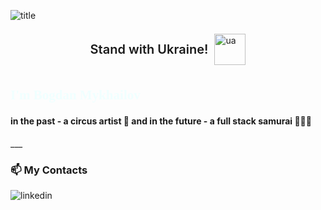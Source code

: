![title](https://user-images.githubusercontent.com/91826635/180649592-3e51bda8-2e20-46c1-817b-acff6a4e633b.png)

<div style="display:flex; align-items: center; justify-content: center;">
 <p style="font-size: 20px; margin-right: 10px; font-weight: 600;">Stand with Ukraine!</p>
 <img style="width: 50px;" src="https://user-images.githubusercontent.com/91826635/180649625-38e5e5a3-cb71-4d9d-a0d9-42b9a83febc6.png" alt="ua">
</div>


<h2 style="font-family: Avenir Next; color: azure; "> I'm Bogdan Mykhailov </h2>

<h4>in the past - a circus artist 🎪 and in the future - a full stack samurai 👨🏻‍💻</h4>
___


 ### 📫 My Contacts
![linkedin](https://user-images.githubusercontent.com/91826635/180651288-9142b2b6-80e1-4bc4-86e2-227b47867b4c.png)

<!--
**Bogdan-Mykhailov/Bogdan-Mykhailov** is a ✨ _special_ ✨ repository because its `README.md` (this file) appears on your GitHub profile.

Here are some ideas to get you started:

- 🔭 I’m currently working on ...
- 🌱 I’m currently learning ...
- 👯 I’m looking to collaborate on ...
- 🤔 I’m looking for help with ...
- 💬 Ask me about ...
- 📫 How to reach me: ...
- 😄 Pronouns: ...
- ⚡ Fun fact: ...
-->
